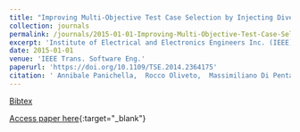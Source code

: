 ```yaml
---
title: "Improving Multi-Objective Test Case Selection by Injecting Diversity in Genetic Algorithms"
collection: journals
permalink: /journals/2015-01-01-Improving-Multi-Objective-Test-Case-Selection-by-Injecting-Diversity-in-Genetic-Algorithms
excerpt: 'Institute of Electrical and Electronics Engineers Inc. (IEEE), Los Alamitos, CA, USA, Scopus ID: 2-s2.0-84928157034, Cited by: 47'
date: 2015-01-01
venue: 'IEEE Trans. Software Eng.'
paperurl: 'https://doi.org/10.1109/TSE.2014.2364175'
citation: ' Annibale Panichella,  Rocco Oliveto,  Massimiliano Di Penta,  Andrea De Lucia, &quot;Improving Multi-Objective Test Case Selection by Injecting Diversity in Genetic Algorithms.&quot; IEEE Trans. Software Eng., 2015.'
---
```

[Bibtex](https://dblp.org/rec/bib/journals/tse/PanichellaOPL15)

[Access paper here](https://doi.org/10.1109/TSE.2014.2364175){:target="_blank"}
